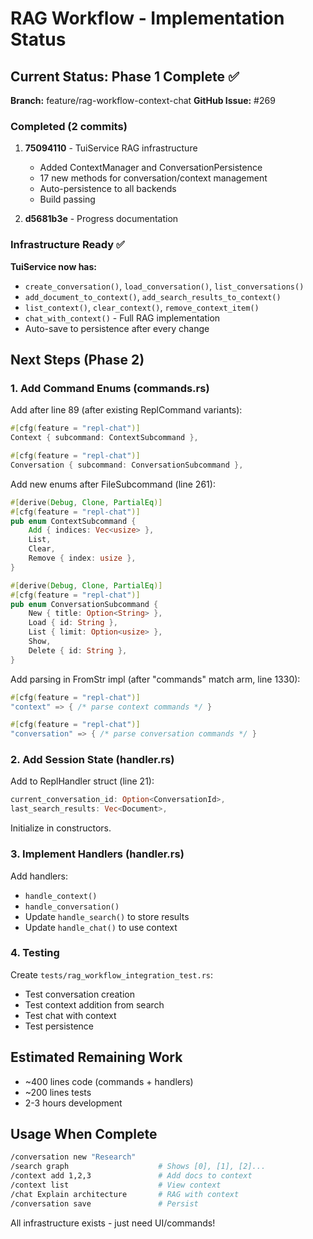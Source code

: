 # RAG Workflow - Implementation Status

## Current Status: Phase 1 Complete ✅

**Branch:** feature/rag-workflow-context-chat
**GitHub Issue:** #269

### Completed (2 commits)

1. **75094110** - TuiService RAG infrastructure
   - Added ContextManager and ConversationPersistence
   - 17 new methods for conversation/context management
   - Auto-persistence to all backends
   - Build passing

2. **d5681b3e** - Progress documentation

### Infrastructure Ready ✅

**TuiService now has:**
- `create_conversation()`, `load_conversation()`, `list_conversations()`
- `add_document_to_context()`, `add_search_results_to_context()`
- `list_context()`, `clear_context()`, `remove_context_item()`
- `chat_with_context()` - Full RAG implementation
- Auto-save to persistence after every change

## Next Steps (Phase 2)

### 1. Add Command Enums (commands.rs)

Add after line 89 (after existing ReplCommand variants):

```rust
#[cfg(feature = "repl-chat")]
Context { subcommand: ContextSubcommand },

#[cfg(feature = "repl-chat")]
Conversation { subcommand: ConversationSubcommand },
```

Add new enums after FileSubcommand (line 261):

```rust
#[derive(Debug, Clone, PartialEq)]
#[cfg(feature = "repl-chat")]
pub enum ContextSubcommand {
    Add { indices: Vec<usize> },
    List,
    Clear,
    Remove { index: usize },
}

#[derive(Debug, Clone, PartialEq)]
#[cfg(feature = "repl-chat")]
pub enum ConversationSubcommand {
    New { title: Option<String> },
    Load { id: String },
    List { limit: Option<usize> },
    Show,
    Delete { id: String },
}
```

Add parsing in FromStr impl (after "commands" match arm, line 1330):

```rust
#[cfg(feature = "repl-chat")]
"context" => { /* parse context commands */ }

#[cfg(feature = "repl-chat")]
"conversation" => { /* parse conversation commands */ }
```

### 2. Add Session State (handler.rs)

Add to ReplHandler struct (line 21):

```rust
current_conversation_id: Option<ConversationId>,
last_search_results: Vec<Document>,
```

Initialize in constructors.

### 3. Implement Handlers (handler.rs)

Add handlers:
- `handle_context()`
- `handle_conversation()`
- Update `handle_search()` to store results
- Update `handle_chat()` to use context

### 4. Testing

Create `tests/rag_workflow_integration_test.rs`:
- Test conversation creation
- Test context addition from search
- Test chat with context
- Test persistence

## Estimated Remaining Work

- ~400 lines code (commands + handlers)
- ~200 lines tests
- 2-3 hours development

## Usage When Complete

```bash
/conversation new "Research"
/search graph                    # Shows [0], [1], [2]...
/context add 1,2,3               # Add docs to context
/context list                    # View context
/chat Explain architecture       # RAG with context
/conversation save               # Persist
```

All infrastructure exists - just need UI/commands!
